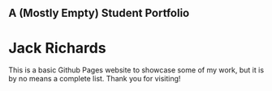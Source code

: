 ## A (Mostly Empty) Student Portfolio
# Jack Richards

This is a basic Github Pages website to showcase some of my work, but it is by no means a complete list. Thank you for visiting!
